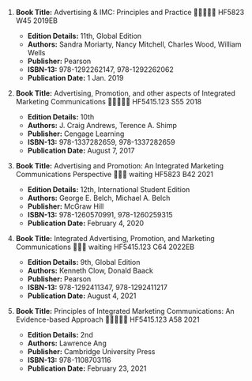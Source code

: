 1. **Book Title:** Advertising & IMC: Principles and Practice 🚨🚨🚨🚨🚨 HF5823 W45 2019EB
   - **Edition Details:** 11th, Global Edition
   - **Authors:** Sandra Moriarty, Nancy Mitchell, Charles Wood, William Wells
   - **Publisher:** Pearson
   - **ISBN-13:** 978-1292262147, 978-1292262062
   - **Publication Date:** 1 Jan. 2019

2. **Book Title:** Advertising, Promotion, and other aspects of Integrated Marketing Communications 🚨🚨🚨🚨🚨 HF5415.123 S55 2018
   - **Edition Details:** 10th
   - **Authors:** J. Craig Andrews, Terence A. Shimp
   - **Publisher:** Cengage Learning
   - **ISBN-13:** 978-1337282659, 978-1337282659
   - **Publication Date:** August 7, 2017

2. **Book Title:** Advertising and Promotion: An Integrated Marketing Communications Perspective 📒🔐🚫 waiting HF5823 B42 2021
   - **Edition Details:** 12th, International Student Edition
   - **Authors:** George E. Belch, Michael A. Belch
   - **Publisher:** McGraw Hill
   - **ISBN-13:** 978-1260570991, 978-1260259315
   - **Publication Date:** February 4, 2020

3. **Book Title:** Integrated Advertising, Promotion, and Marketing Communications 📒🔐🚫 waiting HF5415.123 C64 2022EB
   - **Edition Details:** 9th, Global Edition
   - **Authors:** Kenneth Clow, Donald Baack
   - **Publisher:** Pearson
   - **ISBN-13:** 978-1292411347, 978-1292411217
   - **Publication Date:** August 4, 2021

4. **Book Title:** Principles of Integrated Marketing Communications: An Evidence-based Approach 🚨🚨🚨🚨🚨 HF5415.123 A58 2021
   - **Edition Details:** 2nd
   - **Authors:** Lawrence Ang
   - **Publisher:** Cambridge University Press
   - **ISBN-13:** 978-1108703116
   - **Publication Date:** February 23, 2021
